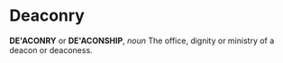 # Deaconry

**DE'ACONRY** or **DE'ACONSHIP**, _noun_ The office, dignity or ministry of a deacon or deaconess.